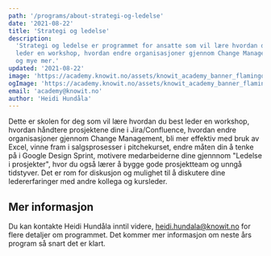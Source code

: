 ```yaml
---
path: '/programs/about-strategi-og-ledelse'
date: '2021-08-22'
title: 'Strategi og ledelse'
description:
  'Strategi og ledelse er programmet for ansatte som vil lære hvordan du best
  leder en workshop, hvordan endre organisasjoner gjennom Change Management,
  og mye mer.'
updated: '2021-08-22'
image: 'https://academy.knowit.no/assets/knowit_academy_banner_flamingo.png'
ogImage: 'https://academy.knowit.no/assets/knowit_academy_banner_flamingo.png'
email: 'academy@knowit.no'
author: 'Heidi Hundåla'
---
```


Dette er skolen for deg som vil lære hvordan du best leder en workshop,
hvordan håndtere prosjektene dine i Jira/Confluence, hvordan endre
organisasjoner gjennom Change Management, bli mer effektiv med bruk av Excel,
vinne fram i salgsprosesser i pitchekurset, endre måten din å tenke på i
Google Design Sprint, motivere medarbeiderne dine gjennnom "Ledelse i
prosjekter", hvor du også lærer å bygge gode prosjektteam og unngå tidstyver.
Det er rom for diskusjon og mulighet til å diskutere dine ledererfaringer med
andre kollega og kursleder.

## Mer informasjon

Du kan kontakte Heidi Hundåla inntil videre,
<a href="mailto:heidi.hundala@knowit.no">heidi.hundala@knowit.no</a> for flere
detaljer om programmet. Det kommer mer informasjon om neste års program så
snart det er klart.
